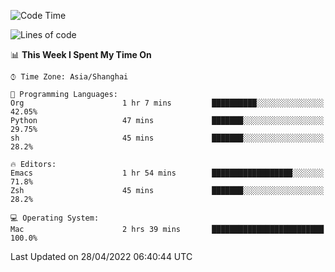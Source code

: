 <!--START_SECTION:waka-->
![Code Time](http://img.shields.io/badge/Code%20Time-702%20hrs%204%20mins-blue)

![Lines of code](https://img.shields.io/badge/From%20Hello%20World%20I%27ve%20Written-22%20Thousand%20lines%20of%20code-blue)

📊 **This Week I Spent My Time On** 

```text
⌚︎ Time Zone: Asia/Shanghai

💬 Programming Languages: 
Org                      1 hr 7 mins         ██████████░░░░░░░░░░░░░░░   42.05% 
Python                   47 mins             ███████░░░░░░░░░░░░░░░░░░   29.75% 
sh                       45 mins             ███████░░░░░░░░░░░░░░░░░░   28.2%

🔥 Editors: 
Emacs                    1 hr 54 mins        ██████████████████░░░░░░░   71.8% 
Zsh                      45 mins             ███████░░░░░░░░░░░░░░░░░░   28.2%

💻 Operating System: 
Mac                      2 hrs 39 mins       █████████████████████████   100.0%

```


 Last Updated on 28/04/2022 06:40:44 UTC
<!--END_SECTION:waka-->
